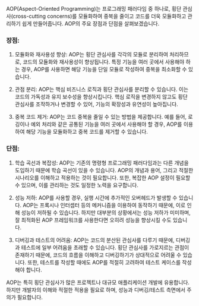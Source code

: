 AOP(Aspect-Oriented Programming)는 프로그래밍 패러다임 중 하나로, 횡단 관심사(cross-cutting concerns)를 모듈화하여 중복을 줄이고 코드를 더욱 모듈화하고 관리하기 쉽게 만들어줍니다. AOP의 주요 장점과 단점을 살펴보겠습니다.

### 장점:
1. 모듈화와 재사용성 향상: AOP는 횡단 관심사를 각각의 모듈로 분리하여 처리하므로, 코드의 모듈화와 재사용성이 향상됩니다. 특정 기능을 여러 곳에서 사용해야 하는 경우, AOP를 사용하면 해당 기능을 단일 모듈로 작성하여 중복을 최소화할 수 있습니다.

2. 관점 분리: AOP는 핵심 비즈니스 로직과 횡단 관심사를 분리할 수 있습니다. 이는 코드의 가독성과 유지 보수성을 향상시킵니다. 핵심 로직을 변경하지 않고도 횡단 관심사를 조작하거나 변경할 수 있어, 기능의 확장성과 유연성이 높아집니다.

3. 중복 코드 제거: AOP는 코드 중복을 줄일 수 있는 방법을 제공합니다. 예를 들어, 로깅이나 예외 처리와 같은 공통된 기능을 여러 곳에서 사용해야 할 경우, AOP를 이용하여 해당 기능을 모듈화하고 중복 코드를 제거할 수 있습니다.

### 단점:
1. 학습 곡선과 복잡성: AOP는 기존의 명령형 프로그래밍 패러다임과는 다른 개념을 도입하기 때문에 학습 곡선이 있을 수 있습니다. AOP의 개념과 용어, 그리고 적절한 시나리오를 이해하고 적용하는 것이 필요합니다. 또한, 복잡한 AOP 설정이 필요할 수 있으며, 이를 관리하는 것도 일정한 노력을 요구합니다.

2. 성능 저하: AOP를 사용할 경우, 실행 시간에 추가적인 오버헤드가 발생할 수 있습니다. AOP는 프록시나 인터셉터 등의 메커니즘을 이용하여 동작하기 때문에, 이로 인해 성능이 저하될 수 있습니다. 하지만 대부분의 상황에서는 성능 저하가 미미하며, 잘 최적화된 AOP 프레임워크를 사용한다면 오히려 성능을 향상시킬 수도 있습니다.

3. 디버깅과 테스트의 어려움: AOP는 코드의 분산된 관심사를 다루기 때문에, 디버깅과 테스트에 일부 어려움을 초래할 수 있습니다. 횡단 관심사를 가로지르는 관점이 존재하기 때문에, 코드의 흐름을 이해하고 디버깅하기가 상대적으로 어려울 수 있습니다. 또한, 테스트를 작성할 때에도 AOP를 적절히 고려하여 테스트 케이스를 작성해야 합니다.

AOP는 특히 횡단 관심사가 많은 프로젝트나 대규모 애플리케이션 개발에 유용합니다. 하지만 개발자의 이해와 적절한 적용을 필요로 하며, 성능과 디버깅/테스트 측면에서 주의가 필요합니다.
